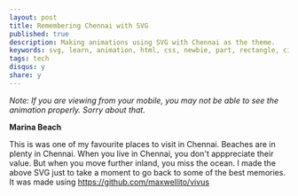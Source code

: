```yaml
---
layout: post
title: Remembering Chennai with SVG
published: true
description: Making animations using SVG with Chennai as the theme.
keywords: svg, learn, animation, html, css, newbie, part, rectangle, circle, polyline, polygon, vivus, snapsvg
tags: tech
disqus:	y
share: y
---
```


<i>Note: If you are viewing from your mobile, you may not be able to see the animation properly. Sorry about that.</i>

<center>
	<object data="http://aslamabbas.com/marina-animation" 
			type="text/html" 
			style="overflow:hidden; width: 620px; height: 620px">
	</object>
</center>

**Marina Beach**

This is was one of my favourite places to visit in Chennai. Beaches are in plenty in Chennai. When you live in Chennai, you don't apppreciate their value. But when you move further inland, you miss the ocean. I made the above SVG just to take a moment to go back to some of the best memories. It was made using <https://github.com/maxwellito/vivus>


